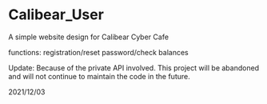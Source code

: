 # Calibear_User
A simple website design for Calibear Cyber Cafe

functions:
registration/reset password/check balances 

Update:
  Because of the private API involved.
  This project will be abandoned and will not continue to maintain the code in the future.
  
  2021/12/03
